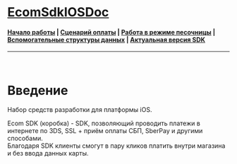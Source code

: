# [EcomSdkIOSDoc](https://sdkpay.github.io/EcomSdkIOSDoc)

#### [Начало работы](https://sdkpay.github.io/EcomSdkIOSDoc/start) | [Сценарий оплаты](https://sdkpay.github.io/EcomSdkIOSDoc/payment_script) | [Работа в режиме песочницы](https://sdkpay.github.io/EcomSdkIOSDoc/sandbox_mode) | [Вспомогательные структуры данных](https://sdkpay.github.io/EcomSdkIOSDoc/data_structures) | [Актуальная версия SDK](https://sdkpay.github.io/EcomSdkIOSDoc/version)

---

<br>

# Введение

Hабор средств разработки для платформы iOS.

Ecom SDK (коробка) - SDK, позволяющий проводить платежи в интернете по 3DS, SSL + приём оплаты СБП, SberPay и другими способами.  
Благодаря SDK клиенты смогут в пару кликов платить внутри магазина и без ввода данных карты.
